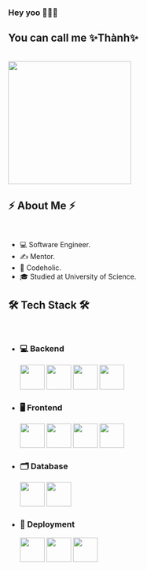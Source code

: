 ### Hey yoo 👋👋👋

<h2>You can call me ✨Thành✨</h2>
<br/>
<img src="https://user-images.githubusercontent.com/37551474/113611467-3a567d80-9657-11eb-862b-b07b4f105c6f.gif" width="250">
<h2>⚡ About Me ⚡</h2>
<br/>
<ul>
  <li>💻 Software Engineer.</li>
  <li>✍️ Mentor.</li>
  <li>💬 Codeholic.</li>
  <li>🎓 Studied at University of Science.</li>
</ul>
<h2>🛠 Tech Stack 🛠</h2>
<br/>
<div style="display: 'flex'">
  <ul>
    <li>
      <h3>💻 Backend</h3>
      <div style="display: 'flex'">
        <img src="https://cdn.icon-icons.com/icons2/2108/PNG/512/javascript_icon_130900.png" width="50">
        <img src="https://user-images.githubusercontent.com/37551474/121161924-1fbaa380-c856-11eb-82ff-8bcc2249b8b4.png" width="50">
        <img src="https://cdn.icon-icons.com/icons2/2107/PNG/512/file_type_graphql_icon_130564.png" width="50">
        <img src="https://cdn.icon-icons.com/icons2/2107/PNG/512/file_type_jest_snapshot_icon_130513.png" width="50">
      </div>
    </li>
    <li>
      <h3>🖥 Frontend</h3>
      <div style="display: 'flex'">
        <img src="https://cdn.icon-icons.com/icons2/844/PNG/512/HTML5_icon-icons.com_67090.png" width="50">
        <img src="https://cdn.icon-icons.com/icons2/844/PNG/512/CSS3_icon-icons.com_67069.png" width="50">
        <img src="https://cdn.icon-icons.com/icons2/2107/PNG/512/file_type_reactjs_icon_130205.png" width="50">
        <img src="https://cdn.icon-icons.com/icons2/2415/PNG/512/redux_original_logo_icon_146365.png" width="50">
      </div>
    </li>
  </ul>
  <ul>
    <li>
      <h3>🗂 Database</h3>
      <div style="display: 'flex'">
        <img src="https://cdn.icon-icons.com/icons2/2415/PNG/512/mysql_original_wordmark_logo_icon_146417.png" width="50">
        <img src="https://cdn.icon-icons.com/icons2/2415/PNG/512/mongodb_original_wordmark_logo_icon_146425.png" width="50">
      </div>
    </li>
    <li>
      <h3>🚢 Deployment</h3>
      <div style="display: 'flex'">
        <img src="https://cdn.icon-icons.com/icons2/2415/PNG/512/docker_original_wordmark_logo_icon_146557.png" width="50">
        <img src="https://cdn.icon-icons.com/icons2/2699/PNG/512/kubernetes_logo_icon_168359.png" width="50">
        <img src="https://cdn.icon-icons.com/icons2/2699/PNG/512/jenkins_logo_icon_170552.png" width="50">
      </div>
    </li>
  </ul>
</div>






<!--
**DaiThanh97/DaiThanh97** is a ✨ _special_ ✨ repository because its `README.md` (this file) appears on your GitHub profile.

Here are some ideas to get you started:

- 🔭 I’m currently working on ...
- 🌱 I’m currently learning ...
- 👯 I’m looking to collaborate on ...
- 🤔 I’m looking for help with ...
- 💬 Ask me about ...
- 📫 How to reach me: ...
- 😄 Pronouns: ...
- ⚡ Fun fact: ...
-->
